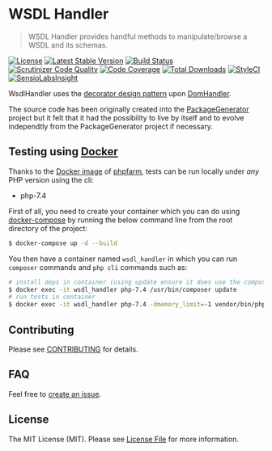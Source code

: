 # WSDL Handler

> WSDL Handler provides handful methods to manipulate/browse a WSDL and its schemas.

[![License](https://poser.pugx.org/wsdltophp/wsdlhandler/license)](https://packagist.org/packages/wsdltophp/wsdlhandler)
[![Latest Stable Version](https://poser.pugx.org/wsdltophp/wsdlhandler/version.png)](https://packagist.org/packages/wsdltophp/wsdlhandler)
[![Build Status](https://travis-ci.com/WsdlToPhp/WsdlHandler.svg)](https://travis-ci.com/github/WsdlToPhp/WsdlHandler)
[![Scrutinizer Code Quality](https://scrutinizer-ci.com/g/WsdlToPhp/WsdlHandler/badges/quality-score.png)](https://scrutinizer-ci.com/g/WsdlToPhp/WsdlHandler/)
[![Code Coverage](https://scrutinizer-ci.com/g/WsdlToPhp/WsdlHandler/badges/coverage.png)](https://scrutinizer-ci.com/g/WsdlToPhp/WsdlHandler/)
[![Total Downloads](https://poser.pugx.org/wsdltophp/wsdlhandler/downloads)](https://packagist.org/packages/wsdltophp/wsdlhandler)
[![StyleCI](https://styleci.io/repos/87977980/shield)](https://styleci.io/repos/87977980)
[![SensioLabsInsight](https://insight.sensiolabs.com/projects/6bac01d7-5243-4682-9264-8166407c8a30/mini.png)](https://insight.sensiolabs.com/projects/6bac01d7-5243-4682-9264-8166407c8a30)

WsdlHandler uses the [decorator design pattern](https://en.wikipedia.org/wiki/Decorator_pattern) upon [DomHandler](https://github.com/WsdlToPhp/DomHandler).

The source code has been originally created into the [PackageGenerator](https://github.com/WsdlToPhp/PackageGenerator) project but it felt that it had the possibility to live by itself and to evolve independtly from the PackageGenerator project if necessary.

## Testing using [Docker](https://www.docker.com/)
Thanks to the [Docker image](https://hub.docker.com/r/splitbrain/phpfarm) of [phpfarm](https://github.com/fpoirotte/phpfarm), tests can be run locally under *any* PHP version using the cli:
- php-7.4

First of all, you need to create your container which you can do using [docker-compose](https://docs.docker.com/compose/) by running the below command line from the root directory of the project:
```bash
$ docker-compose up -d --build
```

You then have a container named `wsdl_handler` in which you can run `composer` commands and `php cli` commands such as:
```bash
# install deps in container (using update ensure it does use the composer.lock file if there is any)
$ docker exec -it wsdl_handler php-7.4 /usr/bin/composer update
# run tests in container
$ docker exec -it wsdl_handler php-7.4 -dmemory_limit=-1 vendor/bin/phpunit
```

## Contributing

Please see [CONTRIBUTING](.github/CONTRIBUTING.md) for details.

## FAQ

Feel free to [create an issue](https://github.com/WsdlToPhp/WsdlHandler/issues/new).

## License

The MIT License (MIT). Please see [License File](LICENSE) for more information.

